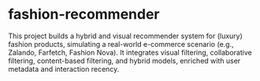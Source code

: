 # fashion-recommender
This project builds a hybrid and visual recommender system for (luxury) fashion products, simulating a real-world e-commerce scenario (e.g., Zalando, Farfetch, Fashion Nova). It integrates visual filtering, collaborative filtering, content-based filtering, and hybrid models, enriched with user metadata and interaction recency.
